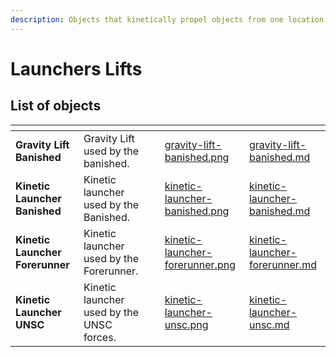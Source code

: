 ```yaml
---
description: Objects that kinetically propel objects from one location to another.
---
```


# Launchers Lifts
<!-- 
## Description

Objects that kinetically propel objects from one location to another. -->
## List of objects

<table data-view="cards"><thead><tr><th></th><th></th><th></th><th data-hidden data-card-cover data-type="files"></th><th data-hidden data-card-target data-type="content-ref"></th></tr></thead><tbody><tr><td><strong>Gravity Lift Banished</strong></td><td>Gravity Lift used by the banished.</td><td></td><td><a href="../.gitbook/assets/images/objects/gameplay/launchers-lifts/gravity-lift-banished.png">gravity-lift-banished.png</a></td><td><a href="objects/gameplay/launchers-lifts/gravity-lift-banished.md">gravity-lift-banished.md</a></td></tr><tr><td><strong>Kinetic Launcher Banished</strong></td><td>Kinetic launcher used by the Banished.</td><td></td><td><a href="../.gitbook/assets/images/objects/gameplay/launchers-lifts/kinetic-launcher-banished.png">kinetic-launcher-banished.png</a></td><td><a href="objects/gameplay/launchers-lifts/kinetic-launcher-banished.md">kinetic-launcher-banished.md</a></td></tr><tr><td><strong>Kinetic Launcher Forerunner</strong></td><td>Kinetic launcher used by the Forerunner.</td><td></td><td><a href="../.gitbook/assets/images/objects/gameplay/launchers-lifts/kinetic-launcher-forerunner.png">kinetic-launcher-forerunner.png</a></td><td><a href="objects/gameplay/launchers-lifts/kinetic-launcher-forerunner.md">kinetic-launcher-forerunner.md</a></td></tr><tr><td><strong>Kinetic Launcher UNSC</strong></td><td>Kinetic launcher used by the UNSC forces.</td><td></td><td><a href="../.gitbook/assets/images/objects/gameplay/launchers-lifts/kinetic-launcher-unsc.png">kinetic-launcher-unsc.png</a></td><td><a href="objects/gameplay/launchers-lifts/kinetic-launcher-unsc.md">kinetic-launcher-unsc.md</a></td></tr></tbody></table>

<!-- ## List of objects

* [Gravity Lift Banished](gravity-lift-banished.md)
* [Kinetic Launcher Banished](kinetic-launcher-banished.md)
* [Kinetic Launcher Forerunner](kinetic-launcher-forerunner.md)
* [Kinetic Launcher UNSC](kinetic-launcher-unsc.md) -->
